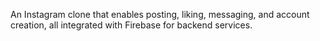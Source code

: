 An Instagram clone that enables posting, liking, messaging, and account creation, all integrated with Firebase for backend services.
